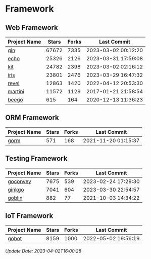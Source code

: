 # Framework

## Web Framework
| Project Name | Stars | Forks | Last Commit |
| ------------ | ----- | ----- | ----------- |
| [gin](https://github.com/gin-gonic/gin) | 67672 | 7335 | 2023-03-02 00:12:20 |
| [echo](https://github.com/labstack/echo) | 25326 | 2126 | 2023-03-31 17:59:08 |
| [kit](https://github.com/go-kit/kit) | 24782 | 2398 | 2023-03-02 02:16:12 |
| [iris](https://github.com/kataras/iris) | 23801 | 2476 | 2023-03-29 16:47:32 |
| [revel](https://github.com/revel/revel) | 12863 | 1420 | 2022-04-12 20:53:30 |
| [martini](https://github.com/go-martini/martini) | 11572 | 1129 | 2017-01-21 21:58:54 |
| [beego](https://github.com/astaxie/beego) | 615 | 164 | 2020-12-13 11:36:23 |

## ORM Framework
| Project Name | Stars | Forks | Last Commit |
| ------------ | ----- | ----- | ----------- |
| [gorm](https://github.com/jinzhu/gorm) | 571 | 168 | 2021-11-20 01:15:37 |

## Testing Framework
| Project Name | Stars | Forks | Last Commit |
| ------------ | ----- | ----- | ----------- |
| [goconvey](https://github.com/smartystreets/goconvey) | 7675 | 539 | 2023-02-24 17:29:30 |
| [ginkgo](https://github.com/onsi/ginkgo) | 7041 | 604 | 2023-03-30 22:54:57 |
| [goblin](https://github.com/franela/goblin) | 882 | 77 | 2021-10-03 14:34:22 |

## IoT Framework
| Project Name | Stars | Forks | Last Commit |
| ------------ | ----- | ----- | ----------- |
| [gobot](https://github.com/hybridgroup/gobot) | 8159 | 1000 | 2022-05-02 19:56:19 |

*Update Date: 2023-04-02T16:00:28*